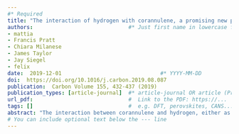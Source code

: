 ```yaml
---
#* Required
title: "The interaction of hydrogen with corannulene, a promising new platform for energy storage"                             #*
authors:                              #* Just first name in lowercase for those from our group
- mattia
- Francis Pratt
- Chiara Milanese
- James Taylor
- Jay Siegel
- felix
date:  2019-12-01                               #* YYYY-MM-DD
doi:  https://doi.org/10.1016/j.carbon.2019.08.087                                #* https://doi.org/...
publication:  Carbon Volume 155, 432-437 (2019)                        #  e.g., J. Phys. Chem. Lett. 2025, 16, 1, 184–190.
publication_types: [article-journal]  #* article-journal OR article (Preprint)
url_pdf:                              #  Link to the PDF: https://...
tags: []                              #  e.g. DFT, perovskites, CANS...
abstract: "The interaction between corannulene and hydrogen, either as an atom (H) or molecule (H2), has been investigated by means of muon-spin-resonance techniques at 40 K and 410 K, as well as H2-sorption experiments at 77 K. H2 adsorption occurs via weak van-der-Waals interactions following a type-V isotherm with a gravimetric storage capacity of 0.1 wt% H2, corresponding to about one hydrogen molecule per unit cell. These results indicate that H2 diffusion can take place in bulk corannulene. Furthermore, we find that the corannulene molecule exhibits a markedly strong ability to capture H, as inferred from the formation of long-lived muonium-adduct radicals. All of these features are of relevance for the use of corannulene as a hydrogen-storage medium, in combination with, for example, alkali metals or catalysts. On the basis of our experimental results, we conclude that corannulene-based materials constitute a promising and yet-to-be-explored alternative to fullerenes in the extensively studied class of alkali-intercalated nanocarbons."                          #* Copy of the abstract
# You can include optional text below the --- line
---
```


